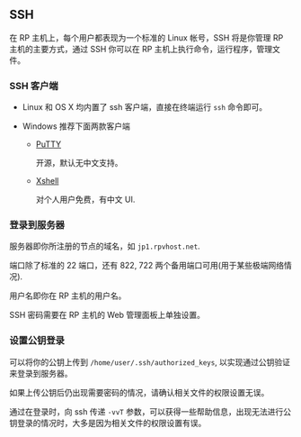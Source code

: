 ## SSH
在 RP 主机上，每个用户都表现为一个标准的 Linux 帐号，SSH 将是你管理 RP 主机的主要方式，通过 SSH 你可以在 RP 主机上执行命令，运行程序，管理文件。

### SSH 客户端

* Linux 和 OS X 均内置了 ssh 客户端，直接在终端运行 `ssh` 命令即可。
* Windows 推荐下面两款客户端

    * [PuTTY](http://www.chiark.greenend.org.uk/~sgtatham/putty/download.html)

        开源，默认无中文支持。

    * [Xshell](http://www.netsarang.com/download/down_xsh.html)

        对个人用户免费，有中文 UI.

### 登录到服务器

服务器即你所注册的节点的域名，如 `jp1.rpvhost.net`.

端口除了标准的 22 端口，还有 822, 722 两个备用端口可用(用于某些极端网络情况).

用户名即你在 RP 主机的用户名。

SSH 密码需要在 RP 主机的 Web 管理面板上单独设置。

### 设置公钥登录

可以将你的公钥上传到 `/home/user/.ssh/authorized_keys`, 以实现通过公钥验证来登录到服务器。

如果上传公钥后仍出现需要密码的情况，请确认相关文件的权限设置无误。

通过在登录时，向 ssh 传递 `-vvT` 参数，可以获得一些帮助信息，出现无法进行公钥登录的情况时，大多是因为相关文件的权限设置有误。
